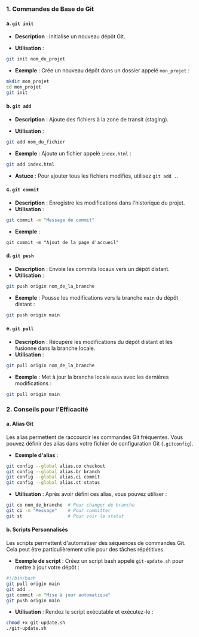 ### 1. Commandes de Base de Git

#### a. `git init`

- **Description** : Initialise un nouveau dépôt Git.
  
- **Utilisation** :
```bash
git init nom_du_projet
```

- **Exemple** : Crée un nouveau dépôt dans un dossier appelé `mon_projet` :
```bash
mkdir mon_projet 
cd mon_projet 
git init
```

#### b. `git add`

- **Description** : Ajoute des fichiers à la zone de transit (staging).
  
- **Utilisation** :
```bash
git add nom_du_fichier
```

- **Exemple** : Ajoute un fichier appelé `index.html` :
```bash
git add index.html
```

- **Astuce** : Pour ajouter tous les fichiers modifiés, utilisez `git add .`.

#### c. `git commit`

- **Description** : Enregistre les modifications dans l'historique du projet.
- **Utilisation** :
```bash
git commit -m "Message de commit"
```

- **Exemple** :
```
git commit -m "Ajout de la page d'accueil"
```

#### d. `git push`

- **Description** : Envoie les commits locaux vers un dépôt distant.
- **Utilisation** :
```bash
git push origin nom_de_la_branche
```

- **Exemple** : Pousse les modifications vers la branche `main` du dépôt distant :
```bash
git push origin main
```

#### e. `git pull`

- **Description** : Récupère les modifications du dépôt distant et les fusionne dans la branche locale.
- **Utilisation** :
```bash
git pull origin nom_de_la_branche
```

- **Exemple** : Met à jour la branche locale `main` avec les dernières modifications :
```bash
git pull origin main
```

### 2. Conseils pour l'Efficacité

#### a. Alias Git

Les alias permettent de raccourcir les commandes Git fréquentes. Vous pouvez définir des alias dans votre fichier de configuration Git (`.gitconfig`).

- **Exemple d'alias** :
```bash
git config --global alias.co checkout 
git config --global alias.br branch 
git config --global alias.ci commit 
git config --global alias.st status
```

- **Utilisation** : Après avoir défini ces alias, vous pouvez utiliser :
```bash
git co nom_de_branche  # Pour changer de branche
git ci -m "Message"    # Pour committer
git st                 # Pour voir le statut
```

#### b. Scripts Personnalisés

Les scripts permettent d'automatiser des séquences de commandes Git. Cela peut être particulièrement utile pour des tâches répétitives.

- **Exemple de script** : Créez un script bash appelé `git-update.sh` pour mettre à jour votre dépôt :
```bash
#!/bin/bash
git pull origin main
git add .
git commit -m "Mise à jour automatique"
git push origin main
```

- **Utilisation** : Rendez le script exécutable et exécutez-le :
```bash
chmod +x git-update.sh
./git-update.sh
```
